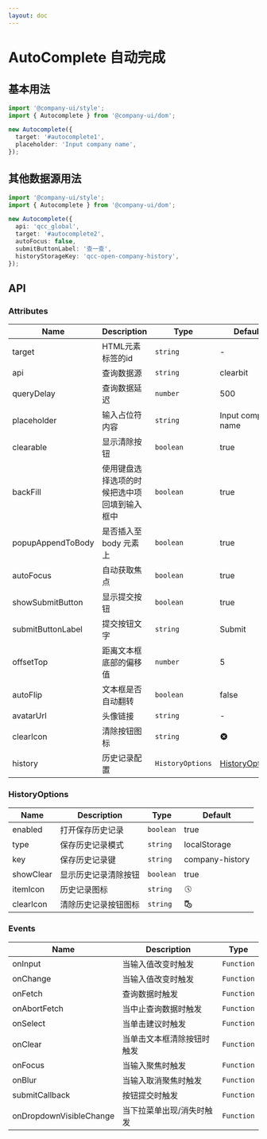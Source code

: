 ```yaml
---
layout: doc
---
```


<el-backtop></el-backtop>

# AutoComplete 自动完成

<script setup lang="ts">
import { onMounted } from 'vue';
import '@company-ui/style';
import { Autocomplete } from '@company-ui/dom';

onMounted(() => {
  new Autocomplete({
    target: '#autocomplete1'
  });
  new Autocomplete({
    api: 'qcc_global',
    target: '#autocomplete2',
    autoFocus: false,
    submitButtonLabel: '查一查',
    historyStorageKey: 'qcc-open-company-history',
    placeholder: '请输入企业名称或统一社会信用代码'
  });
})
</script>

## 基本用法

<div id="autocomplete1"></div>

```ts
import '@company-ui/style';
import { Autocomplete } from '@company-ui/dom';

new Autocomplete({
  target: '#autocomplete1',
  placeholder: 'Input company name',
});
```

## 其他数据源用法

<div id="autocomplete2"></div>

```ts
import '@company-ui/style';
import { Autocomplete } from '@company-ui/dom';

new Autocomplete({
  api: 'qcc_global',
  target: '#autocomplete2',
  autoFocus: false,
  submitButtonLabel: '查一查',
  historyStorageKey: 'qcc-open-company-history',
});
```

## API

### Attributes

| Name | Description | Type | Default |
| --- | --- | --- | --- |
| target | HTML元素标签的id | `string` | - |
| api | 查询数据源 | `string` | clearbit |
| queryDelay | 查询数据延迟 | `number` | 500 |
| placeholder | 输入占位符内容 | `string` | Input company name |
| clearable | 显示清除按钮 | `boolean` | true |
| backFill | 使用键盘选择选项的时候把选中项回填到输入框中 | `boolean` | true |
| popupAppendToBody | 是否插入至 body 元素上 | `boolean` | true |
| autoFocus | 自动获取焦点 | `boolean` | true |
| showSubmitButton | 显示提交按钮 | `boolean` | true |
| submitButtonLabel | 提交按钮文字 | `string` | Submit |
| offsetTop | 距离文本框底部的偏移值 | `number` | 5 |
| autoFlip | 文本框是否自动翻转 | `boolean` | false |
| avatarUrl | 头像链接 | `string` | - |
| clearIcon | 清除按钮图标 | `string` | <svg xmlns="http://www.w3.org/2000/svg" width="16" height="16" viewBox="0 0 24 24"><path fill="currentColor" d="M12 2C6.47 2 2 6.47 2 12s4.47 10 10 10s10-4.47 10-10S17.53 2 12 2zm5 13.59L15.59 17L12 13.41L8.41 17L7 15.59L10.59 12L7 8.41L8.41 7L12 10.59L15.59 7L17 8.41L13.41 12L17 15.59z"/></svg> |
| history | 历史记录配置 | `HistoryOptions` | [HistoryOptions](#historyoptions) |

### HistoryOptions

| Name | Description | Type | Default |
| --- | --- | --- | --- |
| enabled | 打开保存历史记录 | `boolean` | true |
| type | 保存历史记录模式 | `string` | localStorage |
| key | 保存历史记录键 | `string` | company-history |
| showClear | 显示历史记录清除按钮 | `boolean` | true |
| itemIcon | 历史记录图标 | `string` | <svg xmlns="http://www.w3.org/2000/svg" width="16" height="16" viewBox="0 0 24 24"><path fill="currentColor" d="m15.1 19.37l1 1.74c-.96.44-2.01.73-3.1.84v-2.02c.74-.09 1.44-.28 2.1-.56zM4.07 13H2.05c.11 1.1.4 2.14.84 3.1l1.74-1c-.28-.66-.47-1.36-.56-2.1zM15.1 4.63l1-1.74c-.96-.44-2-.73-3.1-.84v2.02c.74.09 1.44.28 2.1.56zM19.93 11h2.02c-.11-1.1-.4-2.14-.84-3.1l-1.74 1c.28.66.47 1.36.56 2.1zM8.9 19.37l-1 1.74c.96.44 2.01.73 3.1.84v-2.02c-.74-.09-1.44-.28-2.1-.56zM11 4.07V2.05c-1.1.11-2.14.4-3.1.84l1 1.74c.66-.28 1.36-.47 2.1-.56zm7.36 3.1l1.74-1.01c-.63-.87-1.4-1.64-2.27-2.27l-1.01 1.74c.59.45 1.1.96 1.54 1.54zM4.63 8.9l-1.74-1c-.44.96-.73 2-.84 3.1h2.02c.09-.74.28-1.44.56-2.1zm15.3 4.1c-.09.74-.28 1.44-.56 2.1l1.74 1c.44-.96.73-2.01.84-3.1h-2.02zm-3.1 5.36l1.01 1.74c.87-.63 1.64-1.4 2.27-2.27l-1.74-1.01c-.45.59-.96 1.1-1.54 1.54zM7.17 5.64l-1-1.75c-.88.64-1.64 1.4-2.27 2.28l1.74 1.01a7.7 7.7 0 0 1 1.53-1.54zM5.64 16.83l-1.74 1c.63.87 1.4 1.64 2.27 2.27l1.01-1.74a7.7 7.7 0 0 1-1.54-1.53zM13 7h-2v5.41l4.29 4.29l1.41-1.41l-3.7-3.7V7z"/></svg> |
| clearIcon | 清除历史记录按钮图标 | `string` | <svg xmlns="http://www.w3.org/2000/svg" width="16" height="16" viewBox="0 0 24 24"><path fill="currentColor" d="M15 2h-3.5l-1-1h-5l-1 1H1v2h14zm1 7c-.7 0-1.37.1-2 .29V5H2v12c0 1.1.9 2 2 2h5.68A6.999 6.999 0 0 0 23 16c0-3.87-3.13-7-7-7zm-7 7c0 .34.03.67.08 1H4V7h8v3.26c-1.81 1.27-3 3.36-3 5.74zm7 5c-2.76 0-5-2.24-5-5s2.24-5 5-5s5 2.24 5 5s-2.24 5-5 5z"/><path fill="currentColor" d="M16.5 12H15v5l3.6 2.1l.8-1.2l-2.9-1.7z"/></svg> |

### Events

| Name                    | Description                | Type       |
| ----------------------- | -------------------------- | ---------- |
| onInput                 | 当输入值改变时触发         | `Function` |
| onChange                | 当输入值改变时触发         | `Function` |
| onFetch                 | 查询数据时触发             | `Function` |
| onAbortFetch            | 当中止查询数据时触发       | `Function` |
| onSelect                | 当单击建议时触发           | `Function` |
| onClear                 | 当单击文本框清除按钮时触发 | `Function` |
| onFocus                 | 当输入聚焦时触发           | `Function` |
| onBlur                  | 当输入取消聚焦时触发       | `Function` |
| submitCallback          | 按钮提交时触发             | `Function` |
| onDropdownVisibleChange | 当下拉菜单出现/消失时触发  | `Function` |
